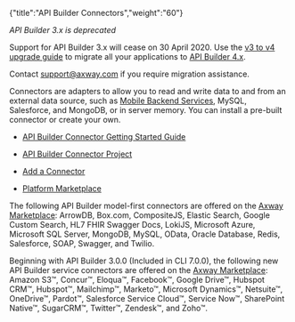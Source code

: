 {"title":"API Builder Connectors","weight":"60"}

*API Builder 3.x is deprecated*

Support for API Builder 3.x will cease on 30 April 2020. Use the [v3 to v4 upgrade guide](https://docs.axway.com/bundle/API_Builder_4x_allOS_en/page/api_builder_v3_to_v4_upgrade_guide.html) to migrate all your applications to [API Builder 4.x](https://docs.axway.com/bundle/API_Builder_4x_allOS_en/page/api_builder_getting_started_guide.html).

Contact [support@axway.com](mailto:support@axway.com) if you require migration assistance.

Connectors are adapters to allow you to read and write data to and from an external data source, such as [Mobile Backend Services](/docs/appc/Mobile_Backend_Services/), MySQL, Salesforce, and MongoDB, or in server memory. You can install a pre-built connector or create your own.

* [API Builder Connector Getting Started Guide](/docs/appc/Axway_API_Builder/API_Builder/API_Builder_Developer_Guide/API_Builder_Connectors/API_Builder_Connector_Getting_Started_Guide/)

* [API Builder Connector Project](/docs/appc/Axway_API_Builder/API_Builder/API_Builder_Developer_Guide/API_Builder_Connectors/API_Builder_Connector_Project/)

* [Add a Connector](/docs/appc/Axway_API_Builder/API_Builder/API_Builder_Developer_Guide/API_Builder_Connectors/Add_a_Connector/)

* [Platform Marketplace](/docs/appc/Axway_API_Builder/API_Builder/API_Builder_Developer_Guide/API_Builder_Connectors/Platform_Marketplace/)

The following API Builder model-first connectors are offered on the [Axway Marketplace](https://marketplace.axway.com/home): ArrowDB, Box.com, CompositeJS, Elastic Search, Google Custom Search, HL7 FHIR Swagger Docs, LokiJS, Microsoft Azure, Microsoft SQL Server, MongoDB, MySQL, OData, Oracle Database, Redis, Salesforce, SOAP, Swagger, and Twilio.

Beginning with API Builder 3.0.0 (Included in CLI 7.0.0), the following new API Builder service connectors are offered on the [Axway Marketplace](https://marketplace.axway.com/home): Amazon S3™, Concur™, Eloqua™, Facebook™, Google Drive™, Hubspot CRM™, Hubspot™, Mailchimp™, Marketo™, Microsoft Dynamics™, Netsuite™, OneDrive™, Pardot™, Salesforce Service Cloud™, Service Now™, SharePoint Native™, SugarCRM™, Twitter™, Zendesk™, and Zoho™.
